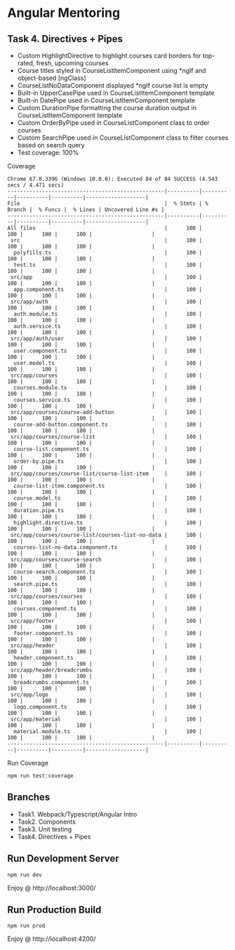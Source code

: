 # Angular Mentoring

## Task 4. Directives + Pipes
- Custom HighlightDirective to highlight courses card borders for top-rated, fresh, upcoming courses
- Course titles styled in CourseListItemComponent using *ngIf and object-based [ngClass]
- CourseListNoDataComponent displayed *ngIf course list is empty
- Built-in UpperCasePipe used in CourseListItemComponent template
- Built-in DatePipe used in CourseListItemComponent template
- Custom DurationPipe formatting the course duration output in CourseListItemComponent template
- Custom OrderByPipe used in CourseListComponent class to order courses
- Custom SearchPipe used in CourseListComponent class to filter courses based on search query
- Test coverage: 100%

Coverage
```
Chrome 67.0.3396 (Windows 10.0.0): Executed 84 of 84 SUCCESS (4.543 secs / 4.471 secs)
--------------------------------------------------|----------|----------|----------|----------|-------------------|
File                                              |  % Stmts | % Branch |  % Funcs |  % Lines | Uncovered Line #s |
--------------------------------------------------|----------|----------|----------|----------|-------------------|
All files                                         |      100 |      100 |      100 |      100 |                   |
 src                                              |      100 |      100 |      100 |      100 |                   |
  polyfills.ts                                    |      100 |      100 |      100 |      100 |                   |
  test.ts                                         |      100 |      100 |      100 |      100 |                   |
 src/app                                          |      100 |      100 |      100 |      100 |                   |
  app.component.ts                                |      100 |      100 |      100 |      100 |                   |
 src/app/auth                                     |      100 |      100 |      100 |      100 |                   |
  auth.module.ts                                  |      100 |      100 |      100 |      100 |                   |
  auth.service.ts                                 |      100 |      100 |      100 |      100 |                   |
 src/app/auth/user                                |      100 |      100 |      100 |      100 |                   |
  user.component.ts                               |      100 |      100 |      100 |      100 |                   |
  user.model.ts                                   |      100 |      100 |      100 |      100 |                   |
 src/app/courses                                  |      100 |      100 |      100 |      100 |                   |
  courses.module.ts                               |      100 |      100 |      100 |      100 |                   |
  courses.service.ts                              |      100 |      100 |      100 |      100 |                   |
 src/app/courses/course-add-button                |      100 |      100 |      100 |      100 |                   |
  course-add-button.component.ts                  |      100 |      100 |      100 |      100 |                   |
 src/app/courses/course-list                      |      100 |      100 |      100 |      100 |                   |
  course-list.component.ts                        |      100 |      100 |      100 |      100 |                   |
  order-by.pipe.ts                                |      100 |      100 |      100 |      100 |                   |
 src/app/courses/course-list/course-list-item     |      100 |      100 |      100 |      100 |                   |
  course-list-item.component.ts                   |      100 |      100 |      100 |      100 |                   |
  course.model.ts                                 |      100 |      100 |      100 |      100 |                   |
  duration.pipe.ts                                |      100 |      100 |      100 |      100 |                   |
  highlight.directive.ts                          |      100 |      100 |      100 |      100 |                   |
 src/app/courses/course-list/courses-list-no-data |      100 |      100 |      100 |      100 |                   |
  courses-list-no-data.component.ts               |      100 |      100 |      100 |      100 |                   |
 src/app/courses/course-search                    |      100 |      100 |      100 |      100 |                   |
  course-search.component.ts                      |      100 |      100 |      100 |      100 |                   |
  search.pipe.ts                                  |      100 |      100 |      100 |      100 |                   |
 src/app/courses/courses                          |      100 |      100 |      100 |      100 |                   |
  courses.component.ts                            |      100 |      100 |      100 |      100 |                   |
 src/app/footer                                   |      100 |      100 |      100 |      100 |                   |
  footer.component.ts                             |      100 |      100 |      100 |      100 |                   |
 src/app/header                                   |      100 |      100 |      100 |      100 |                   |
  header.component.ts                             |      100 |      100 |      100 |      100 |                   |
 src/app/header/breadcrumbs                       |      100 |      100 |      100 |      100 |                   |
  breadcrumbs.component.ts                        |      100 |      100 |      100 |      100 |                   |
 src/app/logo                                     |      100 |      100 |      100 |      100 |                   |
  logo.component.ts                               |      100 |      100 |      100 |      100 |                   |
 src/app/material                                 |      100 |      100 |      100 |      100 |                   |
  material.module.ts                              |      100 |      100 |      100 |      100 |                   |
--------------------------------------------------|----------|----------|----------|----------|-------------------|
```
Run Coverage
```
npm run test:coverage
```


## Branches
 - Task1. Webpack/Typescript/Angular Intro
 - Task2. Components
 - Task3. Unit testing
 - Task4. Directives + Pipes

## Run Development Server
```
npm run dev
```
Enjoy @ http://localhost:3000/

## Run Production Build
```
npm run prod
```
Enjoy @ http://localhost:4200/
